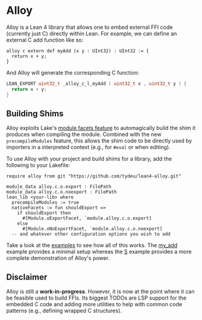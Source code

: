 # Alloy

Alloy is a Lean 4 library that allows one to embed external FFI code (currently just C) directly within Lean. For example, we can define an external C add function like so:

```lean
alloy c extern def myAdd (x y : UInt32) : UInt32 := {
  return x + y;
}
```

And Alloy will generate the corresponding C function:

```c
LEAN_EXPORT uint32_t _alloy_c_l_myAdd ( uint32_t x , uint32_t y ) {
  return x + y;
}
```

## Building Shims

Alloy exploits Lake's [module facets feature](https://github.com/leanprover/lake/tree/master#defining-new-facets) to automagically build the shim it produces when compiling the module. Combined with the new `precompileModules` feature, this allows the shim code to be directly used by importers in a interpreted context (e.g., for `#eval` or when editing).

To use Alloy with your project and build shims for a library, add the following to your Lakefile:

```lean
require alloy from git "https://github.com/tydeu/lean4-alloy.git"

module_data alloy.c.o.export : FilePath
module_data alloy.c.o.noexport : FilePath
lean_lib <your-lib> where
  precompileModules := true
  nativeFacets := fun shouldExport =>
    if shouldExport then
      #[Module.oExportFacet, `module.alloy.c.o.export]
    else
      #[Module.oNoExportFacet, `module.alloy.c.o.noexport]
  -- and whatever other configuration options you wish to add
```

Take a look at the [examples](examples) to see how all of this works. The [my_add](examples/my_add) example provides a minimal setup whereas the [S](examples/S) example provides a more complete demonstration of Alloy's power.

## Disclaimer

Alloy is still a **work-in-progress**. However, it is now at the point where it can be feasible used to build FFIs. Its biggest TODOs are LSP support for the embedded C code and adding more utilities to help with common code patterns (e.g., defining wrapped C structures).
